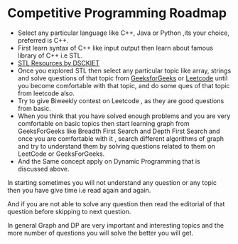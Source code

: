 # Competitive Programming Roadmap

- Select any particular language like C++, Java or Python ,its your choice, preferred is C++.
- First learn syntax of C++ like input output then learn about famous library of C++ i.e STL.
- [STL Resources by DSCKIET](https://github.com/dsckiet/dsc-important-links/tree/master/cp-resources/STL)
- Once you explored STL then select any particular topic like array, strings and solve questions of that topic from [GeeksforGeeks](https://www.geeksforgeeks.org/) or [Leetcode](https://leetcode.com) until you become comfortable with that topic, and do some ques of that topic from leetcode also.
- Try to give Biweekly contest on Leetcode , as they are good questions from basic.
- When you think that you have solved enough problems and you are very comfortable on basic topics then start learning graph from GeeksForGeeks like Breadth First Search and Depth First Search and once you are comfortable with it , search different algorithms of graph and try to understand them by solving questions related to them on LeetCode or GeeksForGeeks.
- And the Same concept apply on Dynamic Programming that is discussed above.

In starting sometimes you will not understand any question or any topic then you have give time i.e read again and again.

And if you are not able to solve any question then read the editorial of that question before skipping to next question.

In general Graph and DP are very important and interesting topics and the more number of questions you will solve the better you will get.
